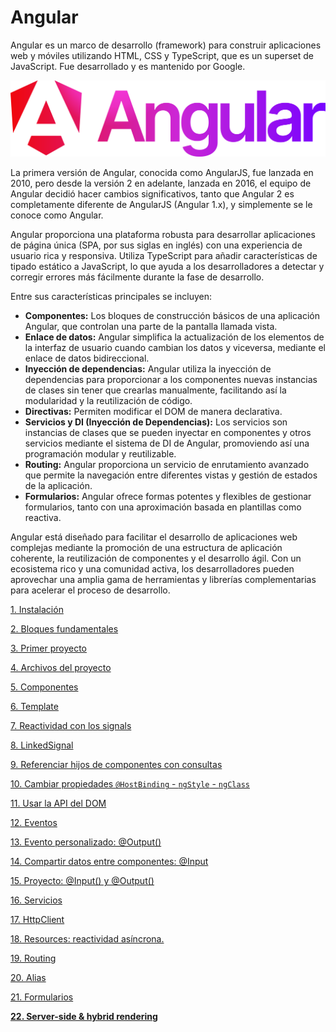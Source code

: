 # Angular

Angular es un marco de desarrollo (framework) para construir aplicaciones web y móviles utilizando HTML, CSS y TypeScript, que es un superset de JavaScript. Fue desarrollado y es mantenido por Google. 

![Untitled](Angular%20d2f616f365704d9ab10ef0aaabbde4d2/Untitled.png)

La primera versión de Angular, conocida como AngularJS, fue lanzada en 2010, pero desde la versión 2 en adelante, lanzada en 2016, el equipo de Angular decidió hacer cambios significativos, tanto que Angular 2 es completamente diferente de AngularJS (Angular 1.x), y simplemente se le conoce como Angular.

Angular proporciona una plataforma robusta para desarrollar aplicaciones de página única (SPA, por sus siglas en inglés) con una experiencia de usuario rica y responsiva. Utiliza TypeScript para añadir características de tipado estático a JavaScript, lo que ayuda a los desarrolladores a detectar y corregir errores más fácilmente durante la fase de desarrollo.

Entre sus características principales se incluyen:

- **Componentes:** Los bloques de construcción básicos de una aplicación Angular, que controlan una parte de la pantalla llamada vista.
- **Enlace de datos:** Angular simplifica la actualización de los elementos de la interfaz de usuario cuando cambian los datos y viceversa, mediante el enlace de datos bidireccional.
- **Inyección de dependencias:** Angular utiliza la inyección de dependencias para proporcionar a los componentes nuevas instancias de clases sin tener que crearlas manualmente, facilitando así la modularidad y la reutilización de código.
- **Directivas:** Permiten modificar el DOM de manera declarativa.
- **Servicios y DI (Inyección de Dependencias):** Los servicios son instancias de clases que se pueden inyectar en componentes y otros servicios mediante el sistema de DI de Angular, promoviendo así una programación modular y reutilizable.
- **Routing:** Angular proporciona un servicio de enrutamiento avanzado que permite la navegación entre diferentes vistas y gestión de estados de la aplicación.
- **Formularios:** Angular ofrece formas potentes y flexibles de gestionar formularios, tanto con una aproximación basada en plantillas como reactiva.

Angular está diseñado para facilitar el desarrollo de aplicaciones web complejas mediante la promoción de una estructura de aplicación coherente, la reutilización de componentes y el desarrollo ágil. Con un ecosistema rico y una comunidad activa, los desarrolladores pueden aprovechar una amplia gama de herramientas y librerías complementarias para acelerar el proceso de desarrollo.

[1. Instalación ](Angular%20d2f616f365704d9ab10ef0aaabbde4d2/1%20Instalaci%C3%B3n%209d66bd42f23d4e69beb16e1b6ddbacdb.md)

[2. Bloques fundamentales](Angular%20d2f616f365704d9ab10ef0aaabbde4d2/2%20Bloques%20fundamentales%20a17af5f62c00457f8cf0a0064457268f.md)

[3. Primer proyecto](Angular%20d2f616f365704d9ab10ef0aaabbde4d2/3%20Primer%20proyecto%20b5a6e4bfa93f4434b4f5f9727028fedd.md)

[4. Archivos del proyecto](Angular%20d2f616f365704d9ab10ef0aaabbde4d2/4%20Archivos%20del%20proyecto%20de242d7c6b27439eb810565a3c8a2c03.md)

[5. Componentes](Angular%20d2f616f365704d9ab10ef0aaabbde4d2/5%20Componentes%2071d0b9125dce4ac29a5928989913e683.md)

[6. Template](Angular%20d2f616f365704d9ab10ef0aaabbde4d2/6%20Template%202302f387d5c380518c3be8df77d328a2.md)

[7. Reactividad con los signals](Angular%20d2f616f365704d9ab10ef0aaabbde4d2/7%20Reactividad%20con%20los%20signals%204380b3cbc96c4e499fe1cbd490d8fd3e.md)

[8. LinkedSignal](Angular%20d2f616f365704d9ab10ef0aaabbde4d2/8%20LinkedSignal%2022e2f387d5c3801fa8b3fa0ad5e6a3ee.md)

[9. Referenciar hijos de componentes con consultas](Angular%20d2f616f365704d9ab10ef0aaabbde4d2/9%20Referenciar%20hijos%20de%20componentes%20con%20consultas%2024a2f387d5c380cdb8cde90b72351e15.md)

[10. Cambiar propiedades `@HostBinding` -  `ngStyle` - `ngClass`](Angular%20d2f616f365704d9ab10ef0aaabbde4d2/10%20Cambiar%20propiedades%20@HostBinding%20-%20ngStyle%20-%20ng%2022e2f387d5c3805fb065d4f50afabc02.md)

[11. Usar la API del DOM](Angular%20d2f616f365704d9ab10ef0aaabbde4d2/11%20Usar%20la%20API%20del%20DOM%202302f387d5c3807eb0ade2f48ef28f9c.md)

[12. Eventos](Angular%20d2f616f365704d9ab10ef0aaabbde4d2/12%20Eventos%2080b34a8db42043b38626fd4ab355eb35.md)

[13. Evento personalizado: @Output()](Angular%20d2f616f365704d9ab10ef0aaabbde4d2/13%20Evento%20personalizado%20@Output()%2022e2f387d5c38068856afa61a53ef6e1.md)

[14. Compartir datos entre componentes: @Input ](Angular%20d2f616f365704d9ab10ef0aaabbde4d2/14%20Compartir%20datos%20entre%20componentes%20@Input%2022e2f387d5c380b7bda5ec752b059229.md)

[15. Proyecto: @Input() y @Output()](Angular%20d2f616f365704d9ab10ef0aaabbde4d2/15%20Proyecto%20@Input()%20y%20@Output()%2022e2f387d5c3809a809ef078df9831b6.md)

[16. Servicios](Angular%20d2f616f365704d9ab10ef0aaabbde4d2/16%20Servicios%2022e2f387d5c380069a6ccd11118f8a94.md)

[17. HttpClient](Angular%20d2f616f365704d9ab10ef0aaabbde4d2/17%20HttpClient%202302f387d5c3807bb7d9da41cd659ecd.md)

[18. Resources: reactividad asíncrona.](Angular%20d2f616f365704d9ab10ef0aaabbde4d2/18%20Resources%20reactividad%20as%C3%ADncrona%202302f387d5c380b399fcc8a9a7d175f6.md)

[19. Routing](Angular%20d2f616f365704d9ab10ef0aaabbde4d2/19%20Routing%2022e2f387d5c380e19a4bffb14745cc2d.md)

[20. Alias](Angular%20d2f616f365704d9ab10ef0aaabbde4d2/20%20Alias%2022e2f387d5c3807a946ac554b8ef03c3.md)

[21. Formularios](Angular%20d2f616f365704d9ab10ef0aaabbde4d2/21%20Formularios%202302f387d5c3804f9872d44b774a78cd.md)

[**22. Server-side & hybrid rendering**](Angular%20d2f616f365704d9ab10ef0aaabbde4d2/22%20Server-side%20&%20hybrid%20rendering%202302f387d5c380758243ce83febc03d5.md)